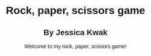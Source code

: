 <!DOCTYPE html>
<html lang="en" dir="ltr">
  <head>
    <meta charset="utf-8" />
    <link
      href="https://fonts.googleapis.com/css?family=Poppins:400,700&display=swap"
      rel="stylesheet"
    />
    <style media="screen">
      body {
        font-family: "Poppins", sans-serif;
        text-align: center;
      }
    </style>
  </head>
  <body>
    <h1>Rock, paper, scissors game</h1>
    <h2>By Jessica Kwak</h2>
    <p>Welcome to my rock, paper, scissors game!</p>
  </body>
</html>
